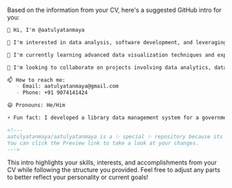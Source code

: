 Based on the information from your CV, here's a suggested GitHub intro for you:

```markdown
👋 Hi, I'm @aatulyatanmaya

👀 I'm interested in data analysis, software development, and leveraging data insights to drive business decisions.

🌱 I'm currently learning advanced data visualization techniques and expanding my skills in Python and R for data science applications.

💞️ I'm looking to collaborate on projects involving data analytics, database management, or application development, especially those that can make a positive impact on business processes or educational systems.

📫 How to reach me: 
   - Email: aatulyatanmaya@gmail.com
   - Phone: +91 9074141424

😄 Pronouns: He/Him

⚡ Fun fact: I developed a library data management system for a government school that's still in use! Check it out at http://library.railwayschoolnainpur.in/

<!---
aatulyatanmaya/aatulyatanmaya is a ✨ special ✨ repository because its `README.md` (this file) appears on your GitHub profile.
You can click the Preview link to take a look at your changes.
--->
```

This intro highlights your skills, interests, and accomplishments from your CV while following the structure you provided. Feel free to adjust any parts to better reflect your personality or current goals!
